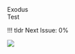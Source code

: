 <link rel="stylesheet" href="https://www.w3schools.com/w3css/4/w3.css%22/%3E

<div class="w3-card w3-panel w3-row w3-display-topmiddle">
    <div class="w3-card">
        Exodus
    </div>
    <div class="w3-card">
        Test
    </div>

</div>

!!! tldr Next Issue: 0%


<div class="w3-opacity-off w3-card-4 w3-display-middle" style="Height:70%;">
<img src="Page.gif">
</div>


<div>

</div>

